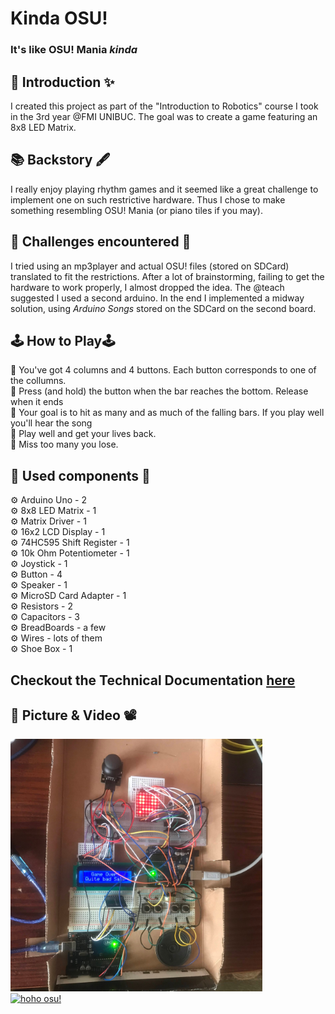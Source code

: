 # Kinda OSU!
### It's like OSU! Mania _kinda_

## 🏮 Introduction ✨

I created this project as part of the "Introduction to Robotics" course I took
in the 3rd year @FMI UNIBUC. The goal was to create a game featuring an 8x8 LED
Matrix.

## 📚 Backstory 🖋️

I really enjoy playing rhythm games and it seemed like a great challenge to implement one on
such restrictive hardware. Thus I chose to make something resembling OSU! Mania
(or piano tiles if you may).

## 🧨 Challenges encountered 🧨

I tried using an mp3player and actual OSU! files (stored on SDCard) translated
to fit the restrictions. After a lot of brainstorming, failing to get the
hardware to work properly, I almost dropped the idea. The @teach suggested I
used a second arduino. In the end I implemented a midway solution, using
_Arduino Songs_ stored on the SDCard on the second board.

## 🕹️ How to Play🕹️

🧩  You've got 4 columns and 4 buttons. Each button corresponds to one of the collumns.  
🧩  Press (and hold) the button when the bar reaches the bottom. Release when it ends  
🧩  Your goal is to hit as many and as much of the falling bars. If you play well you'll hear
    the song  
🧩  Play well and get your lives back.  
🧩  Miss too many you lose.  

## 🔧 Used components 🔩

⚙   Arduino Uno - 2  
⚙   8x8 LED Matrix - 1  
⚙   Matrix Driver - 1  
⚙   16x2 LCD Display - 1  
⚙   74HC595 Shift Register - 1  
⚙   10k Ohm Potentiometer - 1  
⚙   Joystick - 1  
⚙   Button - 4  
⚙   Speaker - 1  
⚙   MicroSD Card Adapter - 1  
⚙   Resistors - 2  
⚙   Capacitors - 3  
⚙   BreadBoards - a few  
⚙   Wires - lots of them  
⚙   Shoe Box - 1  

## Checkout the **Technical Documentation** [here](https://github.com/Stefan-Radu/kindaOSU/wiki/Technical-Documentation)


## 📸 Picture & Video 📽️


<div>
  <img width="80%" height="auto" src="assets/setup.jpg">
</div>

<a href="https://youtu.be/1Ci2ipDZv80" target="_blank">
  <img src="https://img.youtube.com/vi/1Ci2ipDZv80/0.jpg" alt="hoho osu!">
</a>
